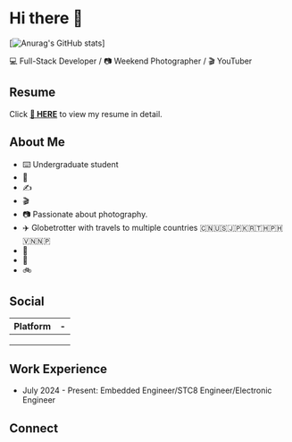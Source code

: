 # Hi there 👋

[![Anurag's GitHub stats](https://github-readme-stats.vercel.app/apiBohanSuanuraghazra)]

💻 Full-Stack Developer / 📷 Weekend Photographer / 🎬 YouTuber

## Resume

Click **[📝 HERE]([https://github.com/BohanSu/BohanSu/blob/main/README.md])** to view my resume in detail.

## About Me

- ⌨️ Undergraduate student
- 🐾 
- ✍️ 
- 🎬 
- 📷 Passionate about photography.
- ✈️ Globetrotter with travels to multiple countries 🇨🇳🇺🇸🇯🇵🇰🇷🇹🇭🇵🇭🇻🇳🇳🇵
- 🏃 
- 🤿 
- 🚲 

## Social

| Platform                               | -                                                                                                                         |
| -------------------------------------- | ------------------------------------------------------------------------------------------------------------------------- |
|||
|||
|||

## Work Experience

- July 2024 - Present: Embedded Engineer/STC8 Engineer/Electronic Engineer


## Connect
